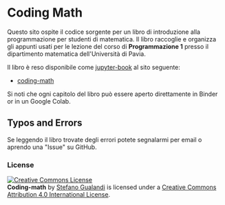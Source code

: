 # Coding Math

Questo sito ospite il codice sorgente per un libro di introduzione alla programmazione per studenti di matematica. 
Il libro raccoglie e organizza gli appunti usati per le lezione del corso di **Programmazione 1** presso il dipartimento matematica dell'Università di Pavia.

Il libro è reso disponibile come [jupyter-book](https://jupyterbook.org/) al sito seguente:

* [coding-math](https://stegua.github.io/coding-math)

Si noti che ogni capitolo del libro può essere aperto direttamente in Binder or in un Google Colab.

## Typos and Errors
Se leggendo il libro trovate degli errori potete segnalarmi per email o aprendo una "Issue" su GitHub.

### License
<a rel="license" href="http://creativecommons.org/licenses/by/4.0/">
<img alt="Creative Commons License" style="border-width:0" src="https://i.creativecommons.org/l/by/4.0/88x31.png" /></a><br />
<span xmlns:dct="http://purl.org/dc/terms/" property="dct:title"><b>Coding-math</b></span> by 
<a xmlns:cc="http://creativecommons.org/ns#" href="http://mate.unipv.it/gualandi" property="cc:attributionName" rel="cc:attributionURL">Stefano Gualandi</a> 
is licensed under a <a rel="license" href="http://creativecommons.org/licenses/by/4.0/">Creative Commons Attribution 4.0 International License</a>.<br />

